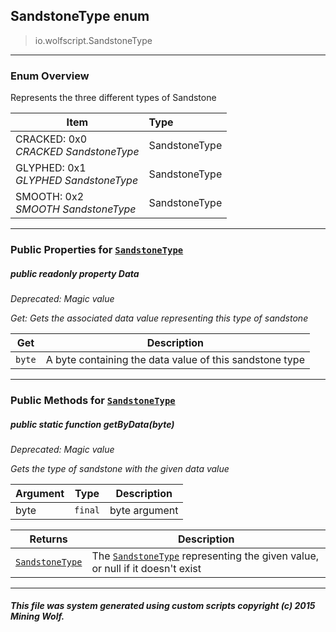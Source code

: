 ## SandstoneType __enum__

>io.wolfscript.SandstoneType

---

### Enum Overview

Represents the three different types of Sandstone

Item | Type   
--- | :--- 
CRACKED: 0x0<br> _CRACKED SandstoneType_ | SandstoneType
GLYPHED: 0x1<br> _GLYPHED SandstoneType_ | SandstoneType
SMOOTH: 0x2<br> _SMOOTH SandstoneType_ | SandstoneType



---


### Public Properties for [`SandstoneType`](SandstoneType.md)

##### <a id='data'></a>public  readonly property __Data__
_Deprecated: Magic value_

_Get: Gets the associated data value representing this type of sandstone_

Get | Description
--- | --- 
`byte` | A byte containing the data value of this sandstone type



---

### Public Methods for [`SandstoneType`](SandstoneType.md)

##### <a id='getbydata'></a>public static function __getByData__(byte)
_Deprecated: Magic value_

_Gets the type of sandstone with the given data value_

Argument | Type | Description  
--- | --- | --- 
byte | `final` | byte argument

Returns | Description
--- | --- 
[`SandstoneType`](SandstoneType.md) | The [`SandstoneType`](SandstoneType.md) representing the given value, or null if it doesn't exist


---


##### This file was system generated using custom scripts copyright (c) 2015 Mining Wolf.
	

